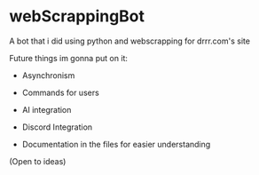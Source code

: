 # webScrappingBot
A bot that i did using python and webscrapping for drrr.com's site



Future things im gonna put on it:

- Asynchronism

- Commands for users

- AI integration

- Discord Integration

- Documentation in the files for easier understanding

(Open to ideas)
